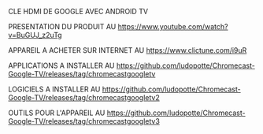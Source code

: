 CLE HDMI DE GOOGLE AVEC ANDROID TV

PRESENTATION DU PRODUIT AU https://www.youtube.com/watch?v=BuGUJ_z2uTg

APPAREIL A ACHETER SUR INTERNET AU https://www.clictune.com/i9uR

APPLICATIONS A INSTALLER AU 
https://github.com/ludopotte/Chromecast-Google-TV/releases/tag/chromecastgoogletv

LOGICIELS A INSTALLER AU 
https://github.com/ludopotte/Chromecast-Google-TV/releases/tag/chromecastgoogletv2

OUTILS POUR L'APPAREIL AU
https://github.com/ludopotte/Chromecast-Google-TV/releases/tag/chromecastgoogletv3
